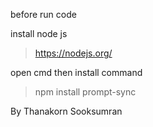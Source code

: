 before run code

install node js
> https://nodejs.org/ 

open cmd then install command
> npm install prompt-sync

By Thanakorn Sooksumran